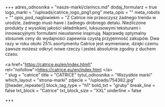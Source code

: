 +++
adres_odnosnika = "nasze-marki/clarincs.md"
dodaj_formularz = true
logo_marki = "/uploads/catrice_logo_png1.png"
meta_opis = ""
meta_robots = ""
opis_pod_naglowiekm = "Z Catrice nie przeoczysz żadnego trendu w urodzie, żadnego must-have i żadnego drobnego detalu. Niezliczone produkty z wysokiej jakości składnikami, luksusowymi teksturami i innowacyjnymi formułami nieustannie inspirują. Naprawdę optymalny stosunek ceny do wydajności zapewnia czystą przyjemność zakupów. Dwa razy w roku około 25% asortymentu Catrice jest wymieniane, dzięki czemu zawsze możesz odkryć nowe rzeczy i jesteś absolutnie zgodny z duchem czasu.<br><br>&lt;a href=\"https://catrice.eu/en/index.html\" rel=\"nofollow\"&gt;https://catrice.eu/en/index.html &lt;/a&gt; <br>"
slug = "catrice"
title = "CATRICE"
tytul_odnosnika = "Wszystkie marki"
which_layout = "strona-marki"
zdjecie = "/uploads/754382.jpg"
[[header_repeater]]
block_tag_type = "h1"
bold_txt = "gruby"
break_line = false
txt_block = "Catrice"
txt_block_size = "XXL"
underline = false

+++
